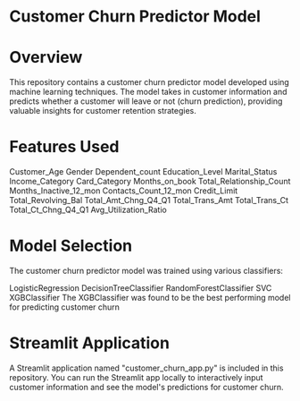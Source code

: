 #                                                             Customer Churn Predictor Model
# Overview
This repository contains a customer churn predictor model developed using machine learning techniques. The model takes in customer information and predicts whether a customer will leave or not (churn prediction), providing valuable insights for customer retention strategies.

# Features Used
Customer_Age
Gender
Dependent_count
Education_Level
Marital_Status
Income_Category
Card_Category
Months_on_book
Total_Relationship_Count
Months_Inactive_12_mon
Contacts_Count_12_mon
Credit_Limit
Total_Revolving_Bal
Total_Amt_Chng_Q4_Q1
Total_Trans_Amt
Total_Trans_Ct
Total_Ct_Chng_Q4_Q1
Avg_Utilization_Ratio

# Model Selection
The customer churn predictor model was trained using various classifiers:

LogisticRegression
DecisionTreeClassifier
RandomForestClassifier
SVC
XGBClassifier
The XGBClassifier was found to be the best performing model for predicting customer churn

# Streamlit Application
A Streamlit application named "customer_churn_app.py" is included in this repository. You can run the Streamlit app locally to interactively input customer information and see the model's predictions for customer churn.

